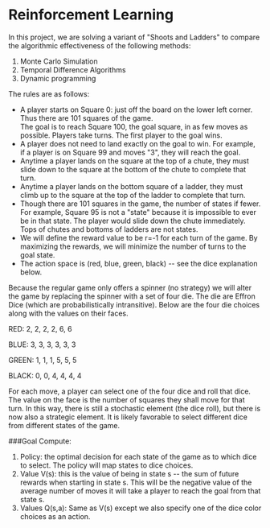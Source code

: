# Reinforcement Learning

In this project, we are solving a variant of "Shoots and Ladders" to compare the algorithmic effectiveness of the following methods:
1. Monte Carlo Simulation
2. Temporal Difference Algorithms
3. Dynamic programming

The rules are as follows:

- A player starts on Square 0: just off the board on the lower left corner.   Thus there are 101 squares of the game.  
The goal is to reach Square 100, the goal square, in as few moves as possible.
Players take turns.  The first player to the goal wins.  
- A player does not need to land exactly on the goal to win.  For example, if a player is on Square 99 and moves "3", they will reach the goal.
- Anytime a player lands on the square at the top of a chute, they must slide down to the square at the bottom of the chute to complete that turn.
- Anytime a player lands on the bottom square of a ladder, they must climb up to the square at the top of the ladder to complete that turn.
- Though there are 101 squares in the game, the number of states if fewer.   For example, Square 95 is not a "state" because it is impossible to ever be in that state.  The player would slide down the chute immediately.   Tops of chutes and bottoms of ladders are not states.  
- We will define the reward value to be r=-1 for each turn of the game.  By maximizing the rewards, we will minimize the number of turns to the goal state.  
- The action space is (red, blue, green, black) -- see the dice explanation below.

Because the regular game only offers a spinner (no strategy) we will alter the game by replacing the spinner with a set of four die.    The die are Effron Dice (which are probabilistically intransitive).    Below are the four die choices along with the values on their faces.  

RED:  2, 2, 2, 2, 6, 6

BLUE: 3, 3, 3, 3, 3, 3

GREEN: 1, 1, 1, 5, 5, 5

BLACK: 0, 0, 4, 4, 4, 4

For each move, a player can select one of the four dice and roll that dice.   The value on the face is the number of squares they shall move for that turn.  In this way, there is still a stochastic element (the dice roll), but there is now also a strategic element.  It is likely favorable to select different dice from different states of the game.

###Goal
Compute:
1. Policy: the optimal decision for each state of the game as to which
dice to select.   The policy will map states to dice choices.
2. Value V(s):  this is the value of being in state s -- the sum of future rewards when starting in state s.    This will be the negative value of the average number of moves it will take a player to reach the goal from that state s.  
3. Values Q(s,a):  Same as V(s) except we also specify one of the dice color choices as an action.
